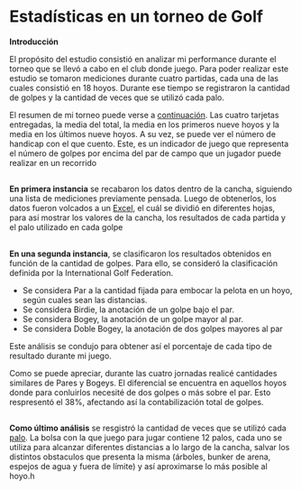 # Estadísticas en un torneo de Golf
**Introducción**

El propósito del estudio consistió en analizar mi performance durante el torneo que se llevó a cabo en el club donde juego. Para poder realizar este estudio se tomaron mediciones durante cuatro partidas, cada una de las cuales consistió en 18 hoyos. Durante ese tiempo se registraron la cantidad de golpes y la cantidad de veces que se utilizó cada palo.

El resumen de mi torneo puede verse a [continuación](https://esargenti.github.io/Pdata/tarjeta.html). Las cuatro tarjetas entregadas, la media del total, la media en los primeros nueve hoyos y la media en los últimos nueve hoyos. A su vez, se puede ver el número de handicap con el que cuento. Este, es un indicador de juego que representa el número de golpes por encima del par de campo que un jugador puede realizar en un recorrido

##
**En primera instancia** se recabaron los datos dentro de la cancha, siguiendo una lista de mediciones previamente pensada. Luego de obtenerlos, los datos fueron volcados a un [Excel](https://github.com/Esargenti/Pdata/blob/main/Excel%20Estadisticas.xlsx), el cuál se dividió en diferentes hojas, para así mostrar los valores de la cancha, los resultados de cada partida y el palo utilizado en cada golpe
##

**En una segunda instancia**, se clasificaron los resultados obtenidos en función de la cantidad de golpes. Para ello, se consideró la clasificación definida por la International Golf Federation. 

- Se considera Par a la cantidad fijada para embocar la pelota en un hoyo, según cuales sean las distancias.
- Se considera Birdie, la anotación de un golpe bajo el par.
- Se considera Bogey, la anotación de un golpe mayor al par.
- Se considera Doble Bogey, la anotación de dos golpes mayores al par
 
 Este análisis se condujo para obtener así el porcentaje de cada tipo de resultado durante mi juego. 
 
 Como se puede apreciar, durante las cuatro jornadas realicé cantidades similares de Pares y Bogeys. El diferencial se encuentra en aquellos hoyos donde para conluirlos necesité de dos golpes o más sobre el par. Esto respresentó el 38%, afectando así la contabilización total de golpes.

##
**Como último análisis** se resgistró la cantidad de veces que se utilizó cada [palo](https://esargenti.github.io/Pdata/tarjeta.html). La bolsa con la que juego para jugar contiene 12 palos, cada uno se utiliza para alcanzar diferentes distancias a lo largo de la cancha, salvar los distintos obstaculos que presenta la misma (árboles, bunker de arena, espejos de agua y fuera de límite) y así aproximarse lo más posible al hoyo.h
